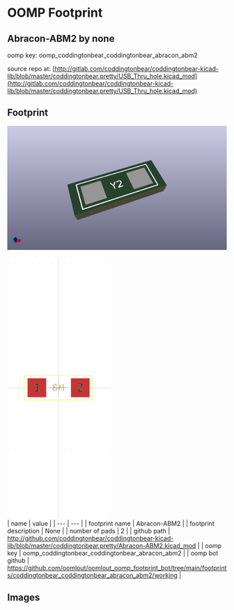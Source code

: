 # OOMP Footprint  
## Abracon-ABM2  by none  
  
oomp key: oomp_coddingtonbear_coddingtonbear_abracon_abm2  
  
source repo at: [http://gitlab.com/coddingtonbear/coddingtonbear-kicad-lib/blob/master/coddingtonbear.pretty/USB_Thru_hole.kicad_mod](http://gitlab.com/coddingtonbear/coddingtonbear-kicad-lib/blob/master/coddingtonbear.pretty/USB_Thru_hole.kicad_mod)  
## Footprint  
  
[![working_kicad_pcb_3d.png](working_kicad_pcb_3d_600.png)](working_kicad_pcb_3d.png)  
  
[![working.png](working_600.png)](working.png)  
| name | value | 
| --- | --- | 
| footprint name | Abracon-ABM2 | 
| footprint description | None | 
| number of pads | 2 | 
| github path | http://github.com/coddingtonbear/coddingtonbear-kicad-lib/blob/master/coddingtonbear.pretty/Abracon-ABM2.kicad_mod | 
| oomp key | oomp_coddingtonbear_coddingtonbear_abracon_abm2 | 
| oomp bot github | https://github.com/oomlout/oomlout_oomp_footprint_bot/tree/main/footprints/coddingtonbear_coddingtonbear_abracon_abm2/working | 
## Images  
